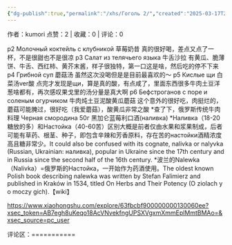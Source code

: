 ```yaml
---
{"dg-publish":true,"permalink":"/xhs/Гоголь 2/","created":"2025-03-17T22:31:07.862+08:00","updated":"2025-03-17T22:31:07.862+08:00"}
---
```


作者：kumori
点赞：2   |   收藏：0   |   评论：0

p2 Молочный коктейль с клубникой 草莓奶昔 真的很好喝，差点又点了一杯，不是很甜也不是很凉
p3 Салат из телячьего языка 牛舌沙拉 有黄瓜、脆薄饼、牛舌、西红柿、黄芥末酱，样子很独特，第一口这是啥，然后吃的停不下来
p4 Грибной суп 蘑菇汤 虽然这次没喝但是是目前最喜欢的～
p5 Кислые щи 白菜汤ver酸 点完才发现是щи，算是真的酸，有点咸了，里面东西很多牛肉土豆洋葱啥都有，再次感叹果戈里的汤分量是真大啊
p6 Бефстроганов с поре и соленым огурчиком 牛肉炖土豆泥酸黄瓜蘑菇 这个意外的很好吃，肉挺烂的，蘑菇可能腌过，很好吃（我爱蘑菇），酸黄瓜非常之酸
*查了下，俄罗斯传统牛肉料理
Черная смородина 50г 黑加仑蓝莓利口酒(наливка)
*Наливка（18-20 糖放的多）和Настойка（40-60苦）区别大概是前者仅由水果和浆果制成，后者可能有草药、根茎、种子，即包含辛辣和芳香原料，存在苦的настойки酒精浓度高且糖非常少。It could also be confused with its cognate, nalivka or nalyvka (Russian, Ukrainian: наливка), popular in Ukraine since the 17th century and in Russia since the second half of the 16th century.
*波兰的Nalewka（Nalivka）=俄罗斯的Настойка，一开始作为药酒使用。The oldest known Polish book describing nalewka was written by Stefan Falimierz and published in Kraków in 1534, titled On Herbs and Their Potency (O ziolach y o moczy gich).【wiki】

https://www.xiaohongshu.com/explore/63fbcbf900000000130060ee?xsec_token=AB7egh8uKeqo18AcVNvekfngUPSXVgxmXmmEplMmtBMAo=&xsec_source=pc_user

评论区：===========

